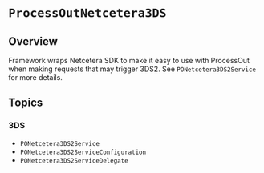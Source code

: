 # ``ProcessOutNetcetera3DS``

## Overview

Framework wraps Netcetera SDK to make it easy to use with ProcessOut when making requests that may trigger 3DS2. See
``PONetcetera3DS2Service`` for more details.


## Topics

### 3DS

- ``PONetcetera3DS2Service``
- ``PONetcetera3DS2ServiceConfiguration``
- ``PONetcetera3DS2ServiceDelegate``
